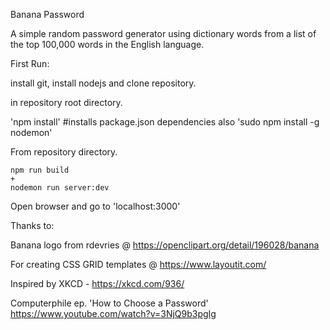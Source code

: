 Banana Password

A simple random password generator using dictionary words from a list of the top 100,000 words in the English language.

First Run:

install git, install nodejs and clone repository.

in repository root directory.

'npm install'   #installs package.json dependencies
also
'sudo npm install -g nodemon'

From repository directory.

```
npm run build
+
nodemon run server:dev
```

Open browser and go to 'localhost:3000'


Thanks to:

Banana logo from rdevries @ https://openclipart.org/detail/196028/banana

For creating CSS GRID templates @ https://www.layoutit.com/ 

Inspired by 
XKCD - https://xkcd.com/936/

Computerphile ep. 'How to Choose a Password'
https://www.youtube.com/watch?v=3NjQ9b3pgIg
